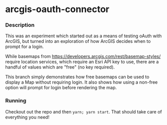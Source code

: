 # arcgis-oauth-connector

### Description
This was an experiment which started out as a means of testing
oAuth with ArcGIS, but turned into an exploration of how
ArcGIS decides when to prompt for a login.

While basemaps from https://developers.arcgis.com/rest/basemap-styles/
require location services, which require an Esri API key to use, there
are a handful of values which are "free" (no key required).

This branch simply demonstrates how free basemaps can be used to display
a Map without requiring login. It also shows how using a non-free option
will prompt for login before rendering the map.

### Running
Checkout out the repo and then `yarn; yarn start`. That should take care
of everything you need!
